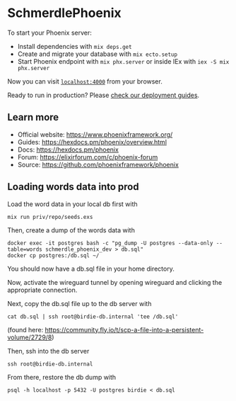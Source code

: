 # SchmerdlePhoenix

To start your Phoenix server:

- Install dependencies with `mix deps.get`
- Create and migrate your database with `mix ecto.setup`
- Start Phoenix endpoint with `mix phx.server` or inside IEx with `iex -S mix phx.server`

Now you can visit [`localhost:4000`](http://localhost:4000) from your browser.

Ready to run in production? Please [check our deployment guides](https://hexdocs.pm/phoenix/deployment.html).

## Learn more

- Official website: https://www.phoenixframework.org/
- Guides: https://hexdocs.pm/phoenix/overview.html
- Docs: https://hexdocs.pm/phoenix
- Forum: https://elixirforum.com/c/phoenix-forum
- Source: https://github.com/phoenixframework/phoenix

## Loading words data into prod

Load the word data in your local db first with

```shell
mix run priv/repo/seeds.exs
```

Then, create a dump of the words data with

```shell
docker exec -it postgres bash -c "pg_dump -U postgres --data-only --table=words schmerdle_phoenix_dev > db.sql"
docker cp postgres:/db.sql ~/
```

You should now have a db.sql file in your home directory.

Now, activate the wireguard tunnel by opening wireguard and
clicking the appropriate connection.

Next, copy the db.sql file up to the db server with

```shell
cat db.sql | ssh root@birdie-db.internal 'tee /db.sql'
```

(found here: https://community.fly.io/t/scp-a-file-into-a-persistent-volume/2729/8)

Then, ssh into the db server

```shell
ssh root@birdie-db.internal
```

From there, restore the db dump with

```shell
psql -h localhost -p 5432 -U postgres birdie < db.sql
```
